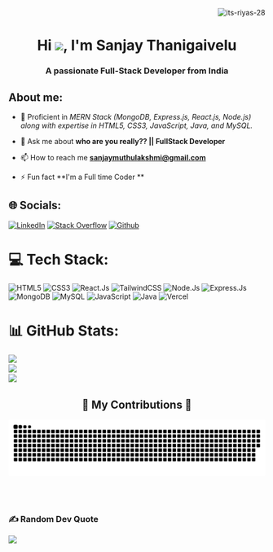 <p align="right"> <img src="https://komarev.com/ghpvc/?username=its-riyas-28&label=Profile%20views&color=0e75b6&style=flat" alt="its-riyas-28" /> </p>
<h1 align="center">Hi  <img src="https://media.giphy.com/media/hvRJCLFzcasrR4ia7z/giphy.gif" width="5%">, I'm Sanjay Thanigaivelu</h1>
<h3 align="center">A passionate Full-Stack Developer from India</h3>

## About me:
- 🌱 Proficient in  *MERN Stack (MongoDB, Express.js, React.js, Node.js) along with expertise in HTML5, CSS3, JavaScript, Java, and MySQL.*

- 💬 Ask me about **who are you really?? || FullStack Developer**

- 📫 How to reach me **sanjaymuthulakshmi@gmail.com**

- ⚡ Fun fact **I'm a Full time Coder **


## 🌐 Socials:

[![LinkedIn](https://img.shields.io/badge/LinkedIn-%230077B5.svg?logo=linkedin&logoColor=white)](https://www.linkedin.com/in/sanjay-thanigaive07/)
[![Stack Overflow](https://img.shields.io/badge/-Stackoverflow-FE7A16?logo=stack-overflow&logoColor=white)](https://stackoverflow.com/users/22233785/sanjay-muthulakshmi)
[![Github](https://img.shields.io/github/followers/anburocky3?label=Follow&style=social)](https://github.com/SanjayThanigaivelu)

# 💻 Tech Stack: 
![HTML5](https://img.shields.io/badge/html5-%23E34F26.svg?style=for-the-badge&logo=html5&logoColor=white) 
![CSS3](https://img.shields.io/badge/css3-%231572B6.svg?style=for-the-badge&logo=css3&logoColor=white) 
![React.Js](https://img.shields.io/badge/React.Js-%231572B6.svg?style=for-the-badge&logo=React&logoColor=Black)
![TailwindCSS](https://img.shields.io/badge/tailwindcss-%2338B2AC.svg?style=for-the-badge&logo=tailwind-css&logoColor=white)
![Node.Js](https://img.shields.io/badge/node.js-6DA55F?style=for-the-badge&logo=node.js&logoColor=white)
![Express.Js](https://img.shields.io/badge/express.js-6DA55F?style=for-the-badge&logo=express&logoColor=white)
![MongoDB](https://img.shields.io/badge/MongoDB-%234ea94b.svg?style=for-the-badge&logo=mongodb&logoColor=white) 
![MySQL](https://img.shields.io/badge/mysql-%2300f.svg?style=for-the-badge&logo=mysql&logoColor=white) 
![JavaScript](https://img.shields.io/badge/javascript-%23323330.svg?style=for-the-badge&logo=javascript&logoColor=%23F7DF1E)
![Java](https://img.shields.io/badge/java-%23323330.svg?style=for-the-badge&logo=java&logoColor=%23F7DF1E)
![Vercel](https://img.shields.io/badge/vercel-%23000000.svg?style=for-the-badge&logo=vercel&logoColor=white)

# 📊 GitHub Stats:
![](https://github-readme-stats.vercel.app/api?username=SanjayThanigaivelu&theme=dark&hide_border=false&include_all_commits=false&count_private=false)<br/>
![](https://github-readme-streak-stats.herokuapp.com/?user=SanjayThanigaivelu&theme=dark&hide_border=false)<br/>
![](https://github-readme-stats.vercel.app/api/top-langs/?username=SanjayThanigaivelu&theme=dark&hide_border=false&include_all_commits=false&count_private=false&layout=compact)
<div align="center">
  <h2>🐍 My Contributions 🐍</h2>
 <picture>
  <source
    media="(prefers-color-scheme: dark)"
    srcset="https://raw.githubusercontent.com//SanjayThanigaivelu/its_Sanjay/output/github-contribution-grid-snake-dark.svg"
  />
    <source
    media="(prefers-color-scheme: light)"
    srcset="https://raw.githubusercontent.com/SanjayThanigaivelu/its_Sanjay/output/github-contribution-grid-snake.svg"
  />
  <img
    alt="github contribution grid snake animation"
    src="https://raw.githubusercontent.com/SanjayThanigaivelu/its_Sanjay/output/github-contribution-grid-snake.svg"
  />
</picture>
  
  <br/><br/>
</div>

### ✍️ Random Dev Quote
![](https://quotes-github-readme.vercel.app/api?type=horizontal&theme=radical)


